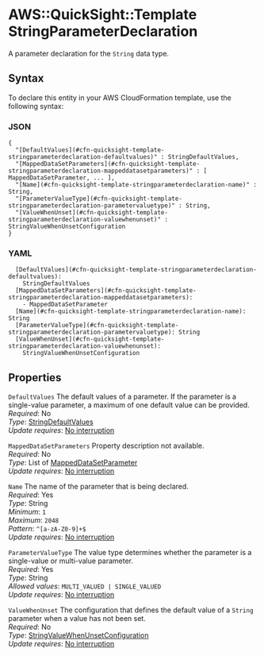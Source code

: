 # AWS::QuickSight::Template StringParameterDeclaration<a name="aws-properties-quicksight-template-stringparameterdeclaration"></a>

A parameter declaration for the `String` data type\.

## Syntax<a name="aws-properties-quicksight-template-stringparameterdeclaration-syntax"></a>

To declare this entity in your AWS CloudFormation template, use the following syntax:

### JSON<a name="aws-properties-quicksight-template-stringparameterdeclaration-syntax.json"></a>

```
{
  "[DefaultValues](#cfn-quicksight-template-stringparameterdeclaration-defaultvalues)" : StringDefaultValues,
  "[MappedDataSetParameters](#cfn-quicksight-template-stringparameterdeclaration-mappeddatasetparameters)" : [ MappedDataSetParameter, ... ],
  "[Name](#cfn-quicksight-template-stringparameterdeclaration-name)" : String,
  "[ParameterValueType](#cfn-quicksight-template-stringparameterdeclaration-parametervaluetype)" : String,
  "[ValueWhenUnset](#cfn-quicksight-template-stringparameterdeclaration-valuewhenunset)" : StringValueWhenUnsetConfiguration
}
```

### YAML<a name="aws-properties-quicksight-template-stringparameterdeclaration-syntax.yaml"></a>

```
  [DefaultValues](#cfn-quicksight-template-stringparameterdeclaration-defaultvalues):
    StringDefaultValues
  [MappedDataSetParameters](#cfn-quicksight-template-stringparameterdeclaration-mappeddatasetparameters):
    - MappedDataSetParameter
  [Name](#cfn-quicksight-template-stringparameterdeclaration-name): String
  [ParameterValueType](#cfn-quicksight-template-stringparameterdeclaration-parametervaluetype): String
  [ValueWhenUnset](#cfn-quicksight-template-stringparameterdeclaration-valuewhenunset):
    StringValueWhenUnsetConfiguration
```

## Properties<a name="aws-properties-quicksight-template-stringparameterdeclaration-properties"></a>

`DefaultValues` <a name="cfn-quicksight-template-stringparameterdeclaration-defaultvalues"></a>
The default values of a parameter\. If the parameter is a single\-value parameter, a maximum of one default value can be provided\.  
_Required_: No  
_Type_: [StringDefaultValues](aws-properties-quicksight-template-stringdefaultvalues.md)  
_Update requires_: [No interruption](https://docs.aws.amazon.com/AWSCloudFormation/latest/UserGuide/using-cfn-updating-stacks-update-behaviors.html#update-no-interrupt)

`MappedDataSetParameters` <a name="cfn-quicksight-template-stringparameterdeclaration-mappeddatasetparameters"></a>
Property description not available\.  
_Required_: No  
_Type_: List of [MappedDataSetParameter](aws-properties-quicksight-template-mappeddatasetparameter.md)  
_Update requires_: [No interruption](https://docs.aws.amazon.com/AWSCloudFormation/latest/UserGuide/using-cfn-updating-stacks-update-behaviors.html#update-no-interrupt)

`Name` <a name="cfn-quicksight-template-stringparameterdeclaration-name"></a>
The name of the parameter that is being declared\.  
_Required_: Yes  
_Type_: String  
_Minimum_: `1`  
_Maximum_: `2048`  
_Pattern_: `^[a-zA-Z0-9]+$`  
_Update requires_: [No interruption](https://docs.aws.amazon.com/AWSCloudFormation/latest/UserGuide/using-cfn-updating-stacks-update-behaviors.html#update-no-interrupt)

`ParameterValueType` <a name="cfn-quicksight-template-stringparameterdeclaration-parametervaluetype"></a>
The value type determines whether the parameter is a single\-value or multi\-value parameter\.  
_Required_: Yes  
_Type_: String  
_Allowed values_: `MULTI_VALUED | SINGLE_VALUED`  
_Update requires_: [No interruption](https://docs.aws.amazon.com/AWSCloudFormation/latest/UserGuide/using-cfn-updating-stacks-update-behaviors.html#update-no-interrupt)

`ValueWhenUnset` <a name="cfn-quicksight-template-stringparameterdeclaration-valuewhenunset"></a>
The configuration that defines the default value of a `String` parameter when a value has not been set\.  
_Required_: No  
_Type_: [StringValueWhenUnsetConfiguration](aws-properties-quicksight-template-stringvaluewhenunsetconfiguration.md)  
_Update requires_: [No interruption](https://docs.aws.amazon.com/AWSCloudFormation/latest/UserGuide/using-cfn-updating-stacks-update-behaviors.html#update-no-interrupt)
